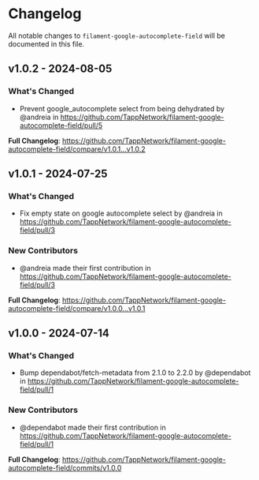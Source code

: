 # Changelog

All notable changes to `filament-google-autocomplete-field` will be documented in this file.

## v1.0.2 - 2024-08-05

### What's Changed

* Prevent google_autocomplete select from being dehydrated by @andreia in https://github.com/TappNetwork/filament-google-autocomplete-field/pull/5

**Full Changelog**: https://github.com/TappNetwork/filament-google-autocomplete-field/compare/v1.0.1...v1.0.2

## v1.0.1 - 2024-07-25

### What's Changed

* Fix empty state on google autocomplete select by @andreia in https://github.com/TappNetwork/filament-google-autocomplete-field/pull/3

### New Contributors

* @andreia made their first contribution in https://github.com/TappNetwork/filament-google-autocomplete-field/pull/3

**Full Changelog**: https://github.com/TappNetwork/filament-google-autocomplete-field/compare/v1.0.0...v1.0.1

## v1.0.0 - 2024-07-14

### What's Changed

* Bump dependabot/fetch-metadata from 2.1.0 to 2.2.0 by @dependabot in https://github.com/TappNetwork/filament-google-autocomplete-field/pull/1

### New Contributors

* @dependabot made their first contribution in https://github.com/TappNetwork/filament-google-autocomplete-field/pull/1

**Full Changelog**: https://github.com/TappNetwork/filament-google-autocomplete-field/commits/v1.0.0
